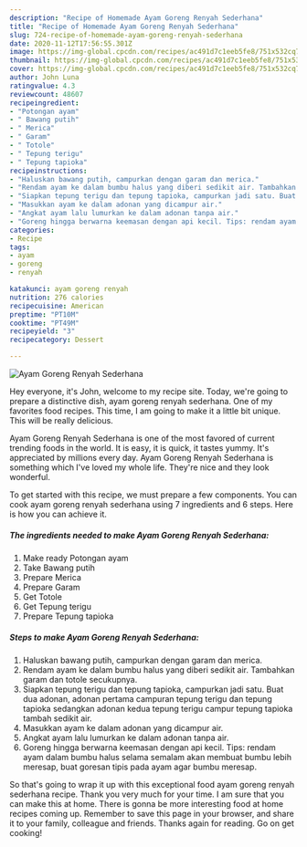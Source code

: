 ```yaml
---
description: "Recipe of Homemade Ayam Goreng Renyah Sederhana"
title: "Recipe of Homemade Ayam Goreng Renyah Sederhana"
slug: 724-recipe-of-homemade-ayam-goreng-renyah-sederhana
date: 2020-11-12T17:56:55.301Z
image: https://img-global.cpcdn.com/recipes/ac491d7c1eeb5fe8/751x532cq70/ayam-goreng-renyah-sederhana-foto-resep-utama.jpg
thumbnail: https://img-global.cpcdn.com/recipes/ac491d7c1eeb5fe8/751x532cq70/ayam-goreng-renyah-sederhana-foto-resep-utama.jpg
cover: https://img-global.cpcdn.com/recipes/ac491d7c1eeb5fe8/751x532cq70/ayam-goreng-renyah-sederhana-foto-resep-utama.jpg
author: John Luna
ratingvalue: 4.3
reviewcount: 48607
recipeingredient:
- "Potongan ayam"
- " Bawang putih"
- " Merica"
- " Garam"
- " Totole"
- " Tepung terigu"
- " Tepung tapioka"
recipeinstructions:
- "Haluskan bawang putih, campurkan dengan garam dan merica."
- "Rendam ayam ke dalam bumbu halus yang diberi sedikit air. Tambahkan garam dan totole secukupnya."
- "Siapkan tepung terigu dan tepung tapioka, campurkan jadi satu. Buat dua adonan, adonan pertama campuran tepung terigu dan tepung tapioka sedangkan adonan kedua tepung terigu campur tepung tapioka tambah sedikit air."
- "Masukkan ayam ke dalam adonan yang dicampur air."
- "Angkat ayam lalu lumurkan ke dalam adonan tanpa air."
- "Goreng hingga berwarna keemasan dengan api kecil. Tips: rendam ayam dalam bumbu halus selama semalam akan membuat bumbu lebih meresap, buat goresan tipis pada ayam agar bumbu meresap."
categories:
- Recipe
tags:
- ayam
- goreng
- renyah

katakunci: ayam goreng renyah 
nutrition: 276 calories
recipecuisine: American
preptime: "PT10M"
cooktime: "PT49M"
recipeyield: "3"
recipecategory: Dessert

---
```



![Ayam Goreng Renyah Sederhana](https://img-global.cpcdn.com/recipes/ac491d7c1eeb5fe8/751x532cq70/ayam-goreng-renyah-sederhana-foto-resep-utama.jpg)

Hey everyone, it's John, welcome to my recipe site. Today, we're going to prepare a distinctive dish, ayam goreng renyah sederhana. One of my favorites food recipes. This time, I am going to make it a little bit unique. This will be really delicious.

Ayam Goreng Renyah Sederhana is one of the most favored of current trending foods in the world. It is easy, it is quick, it tastes yummy. It's appreciated by millions every day. Ayam Goreng Renyah Sederhana is something which I've loved my whole life. They're nice and they look wonderful.




To get started with this recipe, we must prepare a few components. You can cook ayam goreng renyah sederhana using 7 ingredients and 6 steps. Here is how you can achieve it.

<!--inarticleads1-->

##### The ingredients needed to make Ayam Goreng Renyah Sederhana:

1. Make ready Potongan ayam
1. Take  Bawang putih
1. Prepare  Merica
1. Prepare  Garam
1. Get  Totole
1. Get  Tepung terigu
1. Prepare  Tepung tapioka




<!--inarticleads2-->

##### Steps to make Ayam Goreng Renyah Sederhana:

1. Haluskan bawang putih, campurkan dengan garam dan merica.
1. Rendam ayam ke dalam bumbu halus yang diberi sedikit air. Tambahkan garam dan totole secukupnya.
1. Siapkan tepung terigu dan tepung tapioka, campurkan jadi satu. Buat dua adonan, adonan pertama campuran tepung terigu dan tepung tapioka sedangkan adonan kedua tepung terigu campur tepung tapioka tambah sedikit air.
1. Masukkan ayam ke dalam adonan yang dicampur air.
1. Angkat ayam lalu lumurkan ke dalam adonan tanpa air.
1. Goreng hingga berwarna keemasan dengan api kecil. Tips: rendam ayam dalam bumbu halus selama semalam akan membuat bumbu lebih meresap, buat goresan tipis pada ayam agar bumbu meresap.




So that's going to wrap it up with this exceptional food ayam goreng renyah sederhana recipe. Thank you very much for your time. I am sure that you can make this at home. There is gonna be more interesting food at home recipes coming up. Remember to save this page in your browser, and share it to your family, colleague and friends. Thanks again for reading. Go on get cooking!
